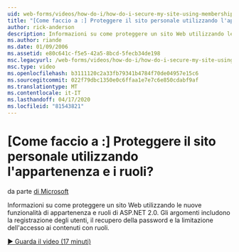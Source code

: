 ```yaml
---
uid: web-forms/videos/how-do-i/how-do-i-secure-my-site-using-membership-and-roles
title: "[Come faccio a :] Proteggere il sito personale utilizzando l'appartenenza e i ruoli? | Microsoft Docs"
author: rick-anderson
description: Informazioni su come proteggere un sito Web utilizzando le nuove funzionalità di appartenenza e ruoli di ASP.NET 2.0. Gli argomenti includono la registrazione dell'utente, il recupero della password e il limitato...
ms.author: riande
ms.date: 01/09/2006
ms.assetid: e80c641c-f5e5-42a5-8bcd-5fecb34de198
msc.legacyurl: /web-forms/videos/how-do-i/how-do-i-secure-my-site-using-membership-and-roles
msc.type: video
ms.openlocfilehash: b3111120c2a33fb79341b4784f70de04957e15c6
ms.sourcegitcommit: 022f79dbc1350e0c6ffaa1e7e7c6e850cdabf9af
ms.translationtype: MT
ms.contentlocale: it-IT
ms.lasthandoff: 04/17/2020
ms.locfileid: "81543821"
---
```

# <a name="how-do-i-secure-my-site-using-membership-and-roles"></a>[Come faccio a :] Proteggere il sito personale utilizzando l'appartenenza e i ruoli?

da parte [di Microsoft](https://github.com/microsoft)

Informazioni su come proteggere un sito Web utilizzando le nuove funzionalità di appartenenza e ruoli di ASP.NET 2.0. Gli argomenti includono la registrazione degli utenti, il recupero della password e la limitazione dell'accesso ai contenuti con ruoli.

[&#9654; Guarda il video (17 minuti)](https://channel9.msdn.com/Blogs/ASP-NET-Site-Videos/how-do-i-secure-my-site-using-membership-and-roles)
